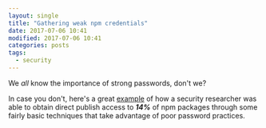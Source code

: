 ```yaml
---
layout: single
title: "Gathering weak npm credentials"
date: 2017-07-06 10:41
modified: 2017-07-06 10:41
categories: posts
tags:
  - security
---
```


We _all_ know the importance of strong passwords, don't we?

In case you don't, here's a great
[example](https://github.com/ChALkeR/notes/blob/master/Gathering-weak-npm-credentials.md)
of how a security researcher was able to
obtain direct publish access to **_14%_** of npm packages through some fairly
basic techniques that take advantage of poor password practices.
